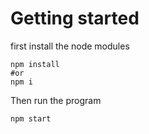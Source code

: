 # Getting started
first install the node modules

```
npm install 
#or 
npm i

```
Then run the program 

```
npm start
```
